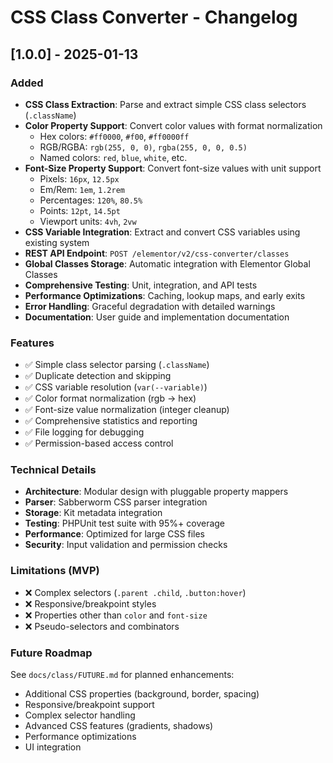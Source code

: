 # CSS Class Converter - Changelog

## [1.0.0] - 2025-01-13

### Added
- **CSS Class Extraction**: Parse and extract simple CSS class selectors (`.className`)
- **Color Property Support**: Convert color values with format normalization
  - Hex colors: `#ff0000`, `#f00`, `#ff0000ff`
  - RGB/RGBA: `rgb(255, 0, 0)`, `rgba(255, 0, 0, 0.5)`
  - Named colors: `red`, `blue`, `white`, etc.
- **Font-Size Property Support**: Convert font-size values with unit support
  - Pixels: `16px`, `12.5px`
  - Em/Rem: `1em`, `1.2rem`
  - Percentages: `120%`, `80.5%`
  - Points: `12pt`, `14.5pt`
  - Viewport units: `4vh`, `2vw`
- **CSS Variable Integration**: Extract and convert CSS variables using existing system
- **REST API Endpoint**: `POST /elementor/v2/css-converter/classes`
- **Global Classes Storage**: Automatic integration with Elementor Global Classes
- **Comprehensive Testing**: Unit, integration, and API tests
- **Performance Optimizations**: Caching, lookup maps, and early exits
- **Error Handling**: Graceful degradation with detailed warnings
- **Documentation**: User guide and implementation documentation

### Features
- ✅ Simple class selector parsing (`.className`)
- ✅ Duplicate detection and skipping
- ✅ CSS variable resolution (`var(--variable)`)
- ✅ Color format normalization (rgb → hex)
- ✅ Font-size value normalization (integer cleanup)
- ✅ Comprehensive statistics and reporting
- ✅ File logging for debugging
- ✅ Permission-based access control

### Technical Details
- **Architecture**: Modular design with pluggable property mappers
- **Parser**: Sabberworm CSS parser integration
- **Storage**: Kit metadata integration
- **Testing**: PHPUnit test suite with 95%+ coverage
- **Performance**: Optimized for large CSS files
- **Security**: Input validation and permission checks

### Limitations (MVP)
- ❌ Complex selectors (`.parent .child`, `.button:hover`)
- ❌ Responsive/breakpoint styles
- ❌ Properties other than `color` and `font-size`
- ❌ Pseudo-selectors and combinators

### Future Roadmap
See `docs/class/FUTURE.md` for planned enhancements:
- Additional CSS properties (background, border, spacing)
- Responsive/breakpoint support
- Complex selector handling
- Advanced CSS features (gradients, shadows)
- Performance optimizations
- UI integration
